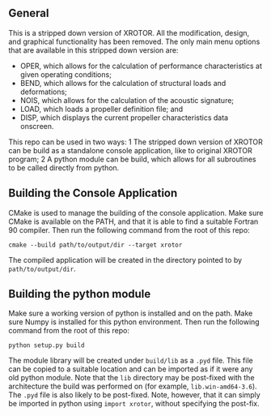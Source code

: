 
General
-------
This is a stripped down version of XROTOR. All the modification, design, and graphical functionality has
been removed. The only main menu options that are available in this stripped down version are:
* OPER, which allows for the calculation of performance characteristics at given operating conditions;
* BEND, which allows for the calculation of structural loads and deformations;
* NOIS, which allows for the calculation of the acoustic signature;
* LOAD, which loads a propeller definition file; and
* DISP, which displays the current propeller characteristics data onscreen.

This repo can be used in two ways:
1 The stripped down version of XROTOR can be build as a standalone console application, like to original XROTOR program;
2 A python module can be build, which allows for all subroutines to be called directly from python.

Building the Console Application
--------------------------------
CMake is used to manage the building of the console application. Make sure CMake is available on the PATH, and that it 
is able to find a suitable Fortran 90 compiler. Then run the following command from the root of this repo:
```
cmake --build path/to/output/dir --target xrotor
```
The compiled application will be created in the directory pointed to by `path/to/output/dir`.

Building the python module
--------------------------
Make sure a working version of python is installed and on the path. Make sure Numpy is installed for this python 
environment. Then run the following command from the root of this repo:
```
python setup.py build
```
The module library will be created under `build/lib` as a `.pyd` file. This file can be copied to a suitable location
and can be imported as if it were any old python module. Note that the `lib` directory may be post-fixed with the 
architecture the build was performed on (for example, `lib.win-amd64-3.6`). The `.pyd` file is also likely to be 
post-fixed. Note, however, that it can simply be imported in python using `import xrotor`, without specifying the 
post-fix.
 